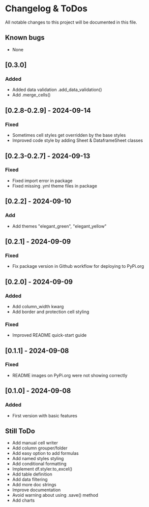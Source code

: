 # Changelog & ToDos

All notable changes to this project will be documented in this file.

## Known bugs

- None

## [0.3.0]

### Added

- Added data validation .add_data_validation()
- Add .merge_cells()

## [0.2.8-0.2.9] - 2024-09-14

### Fixed

- Sometimes cell styles get overridden by the base styles
- Improved code style by adding Sheet & DataframeSheet classes

## [0.2.3-0.2.7] - 2024-09-13

### Fixed

- Fixed import error in package
- Fixed missing .yml theme files in package

## [0.2.2] - 2024-09-10

### Add

- Add themes "elegant_green", "elegant_yellow"

## [0.2.1] - 2024-09-09

### Fixed

- Fix package version in Github workflow for deploying to PyPi.org

## [0.2.0] - 2024-09-09

### Added

- Add column_width kwarg
- Add border and protection cell styling

### Fixed

- Improved README quick-start guide

## [0.1.1] - 2024-09-08

### Fixed

- README images on PyPi.org were not showing correctly

## [0.1.0] - 2024-09-08

### Added

- First version with basic features

## Still ToDo

- Add manual cell writer
- Add column grouper/folder
- Add easy option to add formulas
- Add named styles styling
- Add conditional formatting
- Implement df.styler.to_excel()
- Add table definition
- Add data filtering
- Add more doc strings
- Improve documentation
- Avoid warning about using .save() method
- Add charts

<br><br>
